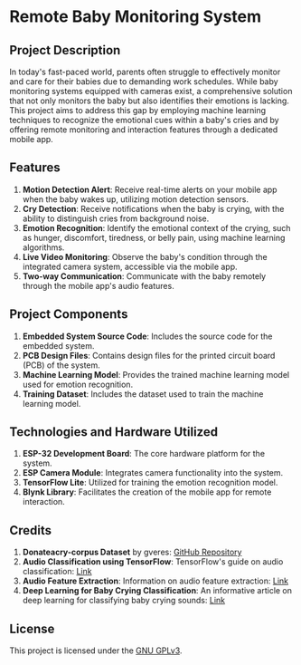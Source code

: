 # Remote Baby Monitoring System

## Project Description 

In today's fast-paced world, parents often struggle to effectively monitor and care for their babies due to demanding work schedules. While baby monitoring systems equipped with cameras exist, a comprehensive solution that not only monitors the baby but also identifies their emotions is lacking. This project aims to address this gap by employing machine learning techniques to recognize the emotional cues within a baby's cries and by offering remote monitoring and interaction features through a dedicated mobile app.

## Features
1. **Motion Detection Alert**: Receive real-time alerts on your mobile app when the baby wakes up, utilizing motion detection sensors.
2. **Cry Detection**: Receive notifications when the baby is crying, with the ability to distinguish cries from background noise.
3. **Emotion Recognition**: Identify the emotional context of the crying, such as hunger, discomfort, tiredness, or belly pain, using machine learning algorithms.
4. **Live Video Monitoring**: Observe the baby's condition through the integrated camera system, accessible via the mobile app.
5. **Two-way Communication**: Communicate with the baby remotely through the mobile app's audio features.

## Project Components
1. **Embedded System Source Code**: Includes the source code for the embedded system.
2. **PCB Design Files**: Contains design files for the printed circuit board (PCB) of the system.
3. **Machine Learning Model**: Provides the trained machine learning model used for emotion recognition.
4. **Training Dataset**: Includes the dataset used to train the machine learning model.

## Technologies and Hardware Utilized
1. **ESP-32 Development Board**: The core hardware platform for the system.
2. **ESP Camera Module**: Integrates camera functionality into the system.
3. **TensorFlow Lite**: Utilized for training the emotion recognition model.
4. **Blynk Library**: Facilitates the creation of the mobile app for remote interaction.

## Credits
1. **Donateacry-corpus Dataset** by gveres: [GitHub Repository](https://github.com/gveres/donateacry-corpus)
2. **Audio Classification using TensorFlow**: TensorFlow's guide on audio classification: [Link](https://www.tensorflow.org/lite/examples/audio_classification/overview)
3. **Audio Feature Extraction**: Information on audio feature extraction: [Link](https://devopedia.org/audio-feature-extraction#:~:text=Audio%20feature%20extraction%20is%20a,converting%20digital%20and%20analog%20signals.)
4. **Deep Learning for Baby Crying Classification**: An informative article on deep learning for classifying baby crying sounds: [Link](https://towardsdatascience.com/deep-learning-for-classifying-audio-of-babies-crying-9a29e057f7ca)

## License
This project is licensed under the [GNU GPLv3](https://choosealicense.com/licenses/gpl-3.0/).
